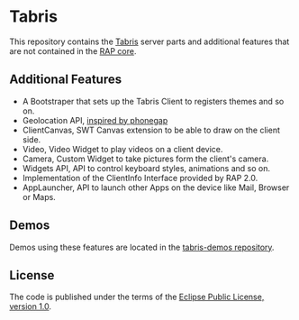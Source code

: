 Tabris
======

This repository contains the [Tabris](http://developer.eclipsesource.com/tabris/) server parts and additional features that are not contained in the [RAP core](http://eclipse.org/rap/).     

Additional Features
--------------------------
* A Bootstraper that sets up the Tabris Client to registers themes and so on. 
* Geolocation API, [inspired by phonegap](http://docs.phonegap.com/en/1.4.1/phonegap_geolocation_geolocation.md.html#Geolocation)
* ClientCanvas, SWT Canvas extension to be able to draw on the client side.
* Video, Video Widget to play videos on a client device.
* Camera, Custom Widget to take pictures form the client's camera.
* Widgets API, API to control keyboard styles, animations and so on.
* Implementation of the ClientInfo Interface provided by RAP 2.0.
* AppLauncher, API to launch other Apps on the device like Mail, Browser or Maps.

Demos
-----
Demos using these features are located in the [tabris-demos repository](https://github.com/eclipsesource/rap-mobile-demos).

License
-------
The code is published under the terms of the [Eclipse Public License, version 1.0](http://www.eclipse.org/legal/epl-v10.html).